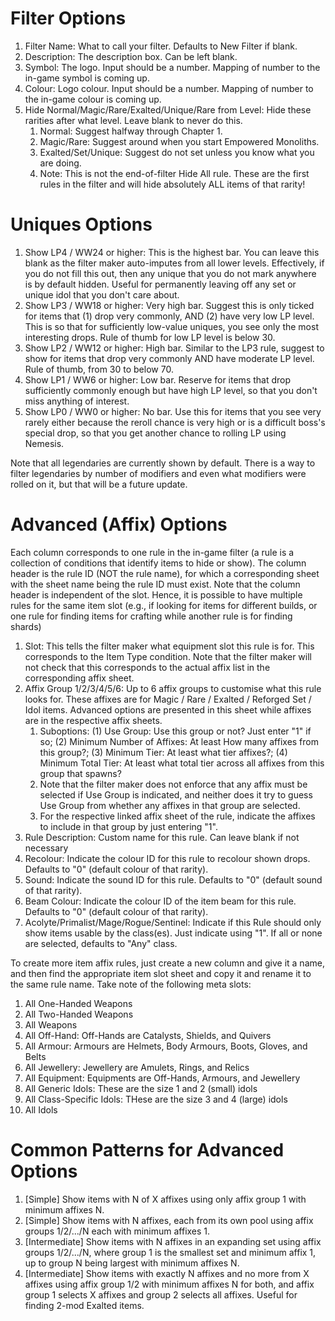 #   Filter Options

1.  Filter Name: What to call your filter. Defaults to New Filter if blank.
2.  Description: The description box. Can be left blank.
3.  Symbol: The logo. Input should be a number. Mapping of number to the in-game symbol is coming up.
4.  Colour: Logo colour. Input should be a number. Mapping of number to the in-game colour is coming up.
5.  Hide Normal/Magic/Rare/Exalted/Unique/Rare from Level: Hide these rarities after what level. Leave blank to never do this.
    1.  Normal: Suggest halfway through Chapter 1.
    2.  Magic/Rare: Suggest around when you start Empowered Monoliths.
    3.  Exalted/Set/Unique: Suggest do not set unless you know what you are doing.
    4.  Note: This is not the end-of-filter Hide All rule. These are the first rules in the filter and will hide absolutely ALL items of that rarity!

#   Uniques Options

1.  Show LP4 / WW24 or higher: This is the highest bar. You can leave this blank as the filter maker auto-imputes from all lower levels. Effectively, if you do not fill this out, then any unique that you do not mark anywhere is by default hidden. Useful for permanently leaving off any set or unique idol that you don't care about.
2.  Show LP3 / WW18 or higher: Very high bar. Suggest this is only ticked for items that (1) drop very commonly, AND (2) have very low LP level. This is so that for sufficiently low-value uniques, you see only the most interesting drops. Rule of thumb for low LP level is below 30.
3.  Show LP2 / WW12 or higher: High bar. Similar to the LP3 rule, suggest to show for items that drop very commonly AND have moderate LP level. Rule of thumb, from 30 to below 70.
4.  Show LP1 / WW6 or higher: Low bar. Reserve for items that drop sufficiently commonly enough but have high LP level, so that you don't miss anything of interest.
5.  Show LP0 / WW0 or higher: No bar. Use this for items that you see very rarely either because the reroll chance is very high or is a difficult boss's special drop, so that you get another chance to rolling LP using Nemesis.

Note that all legendaries are currently shown by default. There is a way to filter legendaries by number of modifiers and even what modifiers were rolled on it, but that will be a future update.

#   Advanced (Affix) Options

Each column corresponds to one rule in the in-game filter (a rule is a collection of conditions that identify items to hide or show). The column header is the rule ID (NOT the rule name), for which a corresponding sheet with the sheet name being the rule ID must exist. Note that the column header is independent of the slot. Hence, it is possible to have multiple rules for the same item slot (e.g., if looking for items for different builds, or one rule for finding items for crafting while another rule is for finding shards)

1.  Slot: This tells the filter maker what equipment slot this rule is for. This corresponds to the Item Type condition. Note that the filter maker will not check that this corresponds to the actual affix list in the corresponding affix sheet.
2.  Affix Group 1/2/3/4/5/6: Up to 6 affix groups to customise what this rule looks for. These affixes are for Magic / Rare / Exalted / Reforged Set / Idol items. Advanced options are presented in this sheet while affixes are in the respective affix sheets.
    1.  Suboptions: (1) Use Group: Use this group or not? Just enter "1" if so; (2) Minimum Number of Affixes: At least How many affixes from this group?; (3) Minimum Tier: At least what tier affixes?; (4) Minimum Total Tier: At least what total tier across all affixes from this group that spawns?
    2.  Note that the filter maker does not enforce that any affix must be selected if Use Group is indicated, and neither does it try to guess Use Group from whether any affixes in that group are selected.
    3.  For the respective linked affix sheet of the rule, indicate the affixes to include in that group by just entering "1".
3.  Rule Description: Custom name for this rule. Can leave blank if not necessary
4.  Recolour: Indicate the colour ID for this rule to recolour shown drops. Defaults to "0" (default colour of that rarity).
5.  Sound: Indicate the sound ID for this rule. Defaults to "0" (default sound of that rarity).
6.  Beam Colour: Indicate the colour ID of the item beam for this rule. Defaults to "0" (default colour of that rarity).
7.  Acolyte/Primalist/Mage/Rogue/Sentinel: Indicate if this Rule should only show items usable by the class(es). Just indicate using "1". If all or none are selected, defaults to "Any" class.

To create more item affix rules, just create a new column and give it a name, and then find the appropriate item slot sheet and copy it and rename it to the same rule name. Take note of the following meta slots:
1.  All One-Handed Weapons
2.  All Two-Handed Weapons
3.  All Weapons
4.  All Off-Hand: Off-Hands are Catalysts, Shields, and Quivers
5.  All Armour: Armours are Helmets, Body Armours, Boots, Gloves, and Belts
6.  All Jewellery: Jewellery are Amulets, Rings, and Relics
7.  All Equipment: Equipments are Off-Hands, Armours, and Jewellery
8.  All Generic Idols: These are the size 1 and 2 (small) idols
9.  All Class-Specific Idols: THese are the size 3 and 4 (large) idols
10. All Idols

#   Common Patterns for Advanced Options

1.  [Simple] Show items with N of X affixes using only affix group 1 with minimum affixes N.
2.  [Simple] Show items with N affixes, each from its own pool using affix groups 1/2/.../N each with minimum affixes 1.
3.  [Intermediate] Show items with N affixes in an expanding set using affix groups 1/2/.../N, where group 1 is the smallest set and minimum affix 1, up to group N being largest with minimum affixes N.
4.  [Intermediate] Show items with exactly N affixes and no more from X affixes using affix group 1/2 with minimum affixes N for both, and affix group 1 selects X affixes and group 2 selects all affixes. Useful for finding 2-mod Exalted items.
